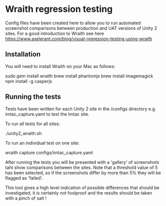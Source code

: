 # Wraith regression testing

Config files have been created here to allow you to run automated screenshot comparisons between production and
UAT versions of Unity 2 sites.
For a good introduction to Wraith see here https://www.axelerant.com/blog/visual-regression-testing-using-wraith

## Installation

You will need to install Wraith on your Mac as follows:

sudo gem install wraith
brew install phantomjs
brew install imagemagick
npm install -g casperjs

## Running the tests

Tests have been written for each Unity 2 site in the /configs directory e.g. imtac_capture.yaml to test the Imtac site.

To run all tests for all sites:

./unity2_wraith.sh

To run an individual test on one site:

wraith capture configs/imtac_capture.yaml

After running the tests you will be presented with a 'gallery' of screenshots taht show comparisons between the sites.
Note that a threshold value of 5 has been selected, so if the screenshots differ by more than 5% they will be flagged as
'failed'.

This tool gives a high level indication of possible differences that should be investigated, it is certainly not
foolproof and the results should be taken with a pinch of salt !
